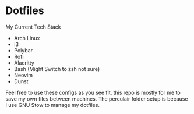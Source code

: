# Dotfiles
My Current Tech Stack
- Arch Linux
- i3
- Polybar
- Rofi
- Alacritty
- Bash (Might Switch to zsh not sure)
- Neovim
- Dunst

Feel free to use these configs as you see fit, this repo is mostly for me to save my own files between machines.
The perculair folder setup is because I use GNU Stow to manage my dotfiles.
